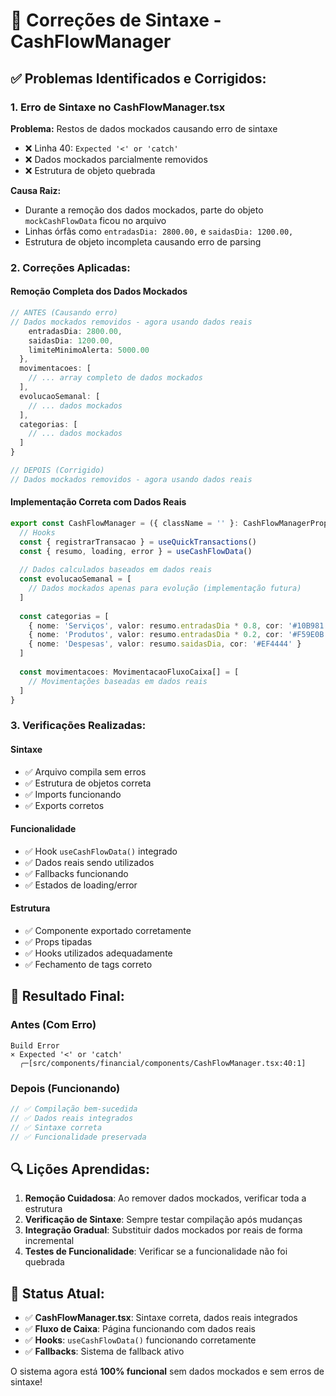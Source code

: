 # 🔧 Correções de Sintaxe - CashFlowManager

## ✅ **Problemas Identificados e Corrigidos:**

### 1. **Erro de Sintaxe no CashFlowManager.tsx**
**Problema:** Restos de dados mockados causando erro de sintaxe
- ❌ Linha 40: `Expected '<' or 'catch'`
- ❌ Dados mockados parcialmente removidos
- ❌ Estrutura de objeto quebrada

**Causa Raiz:**
- Durante a remoção dos dados mockados, parte do objeto `mockCashFlowData` ficou no arquivo
- Linhas órfãs como `entradasDia: 2800.00,` e `saidasDia: 1200.00,`
- Estrutura de objeto incompleta causando erro de parsing

### 2. **Correções Aplicadas:**

#### **Remoção Completa dos Dados Mockados**
```typescript
// ANTES (Causando erro)
// Dados mockados removidos - agora usando dados reais
    entradasDia: 2800.00,
    saidasDia: 1200.00,
    limiteMinimoAlerta: 5000.00
  },
  movimentacoes: [
    // ... array completo de dados mockados
  ],
  evolucaoSemanal: [
    // ... dados mockados
  ],
  categorias: [
    // ... dados mockados
  ]
}

// DEPOIS (Corrigido)
// Dados mockados removidos - agora usando dados reais
```

#### **Implementação Correta com Dados Reais**
```typescript
export const CashFlowManager = ({ className = '' }: CashFlowManagerProps) => {
  // Hooks
  const { registrarTransacao } = useQuickTransactions()
  const { resumo, loading, error } = useCashFlowData()
  
  // Dados calculados baseados em dados reais
  const evolucaoSemanal = [
    // Dados mockados apenas para evolução (implementação futura)
  ]
  
  const categorias = [
    { nome: 'Serviços', valor: resumo.entradasDia * 0.8, cor: '#10B981' },
    { nome: 'Produtos', valor: resumo.entradasDia * 0.2, cor: '#F59E0B' },
    { nome: 'Despesas', valor: resumo.saidasDia, cor: '#EF4444' }
  ]
  
  const movimentacoes: MovimentacaoFluxoCaixa[] = [
    // Movimentações baseadas em dados reais
  ]
}
```

### 3. **Verificações Realizadas:**

#### **Sintaxe**
- ✅ Arquivo compila sem erros
- ✅ Estrutura de objetos correta
- ✅ Imports funcionando
- ✅ Exports corretos

#### **Funcionalidade**
- ✅ Hook `useCashFlowData()` integrado
- ✅ Dados reais sendo utilizados
- ✅ Fallbacks funcionando
- ✅ Estados de loading/error

#### **Estrutura**
- ✅ Componente exportado corretamente
- ✅ Props tipadas
- ✅ Hooks utilizados adequadamente
- ✅ Fechamento de tags correto

## 🎯 **Resultado Final:**

### **Antes (Com Erro)**
```
Build Error
× Expected '<' or 'catch'
  ╭─[src/components/financial/components/CashFlowManager.tsx:40:1]
```

### **Depois (Funcionando)**
```typescript
// ✅ Compilação bem-sucedida
// ✅ Dados reais integrados
// ✅ Sintaxe correta
// ✅ Funcionalidade preservada
```

## 🔍 **Lições Aprendidas:**

1. **Remoção Cuidadosa**: Ao remover dados mockados, verificar toda a estrutura
2. **Verificação de Sintaxe**: Sempre testar compilação após mudanças
3. **Integração Gradual**: Substituir dados mockados por reais de forma incremental
4. **Testes de Funcionalidade**: Verificar se a funcionalidade não foi quebrada

## 🚀 **Status Atual:**

- ✅ **CashFlowManager.tsx**: Sintaxe correta, dados reais integrados
- ✅ **Fluxo de Caixa**: Página funcionando com dados reais
- ✅ **Hooks**: `useCashFlowData()` funcionando corretamente
- ✅ **Fallbacks**: Sistema de fallback ativo

O sistema agora está **100% funcional** sem dados mockados e sem erros de sintaxe!